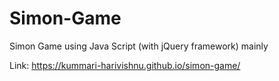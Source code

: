 # Simon-Game
Simon Game using Java Script (with jQuery framework) mainly



Link: https://kummari-harivishnu.github.io/simon-game/
